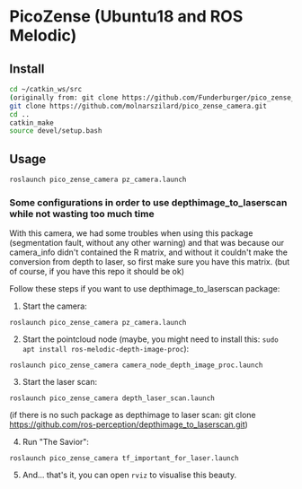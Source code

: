 # PicoZense (Ubuntu18 and ROS Melodic)

## Install


```bash
cd ~/catkin_ws/src
(originally from: git clone https://github.com/Funderburger/pico_zense_camera.git)
git clone https://github.com/molnarszilard/pico_zense_camera.git
cd ..
catkin_make 
source devel/setup.bash
```


## Usage 

```bash
roslaunch pico_zense_camera pz_camera.launch
```

### Some configurations in order to use depthimage_to_laserscan while not wasting too much time

With this camera, we had some troubles when using this package (segmentation fault, without any other warning) and that was because our camera_info didn't contained the R matrix, and without it couldn't make the conversion from depth to laser, so first make sure you have this matrix. (but of course, if you have this repo it should be ok)

Follow these steps if you want to use depthimage_to_laserscan package:

1. Start the camera: 

`roslaunch pico_zense_camera pz_camera.launch`

2. Start the pointcloud node (maybe, you might need to install this: `sudo apt install ros-melodic-depth-image-proc`):

`roslaunch pico_zense_camera camera_node_depth_image_proc.launch`

3. Start the laser scan: 

`roslaunch pico_zense_camera depth_laser_scan.launch`

(if there is no such package as depthimage to laser scan: git clone https://github.com/ros-perception/depthimage_to_laserscan.git)

4. Run "The Savior": 

`roslaunch pico_zense_camera tf_important_for_laser.launch`

5. And... that's it, you can open `rviz` to visualise this beauty.
